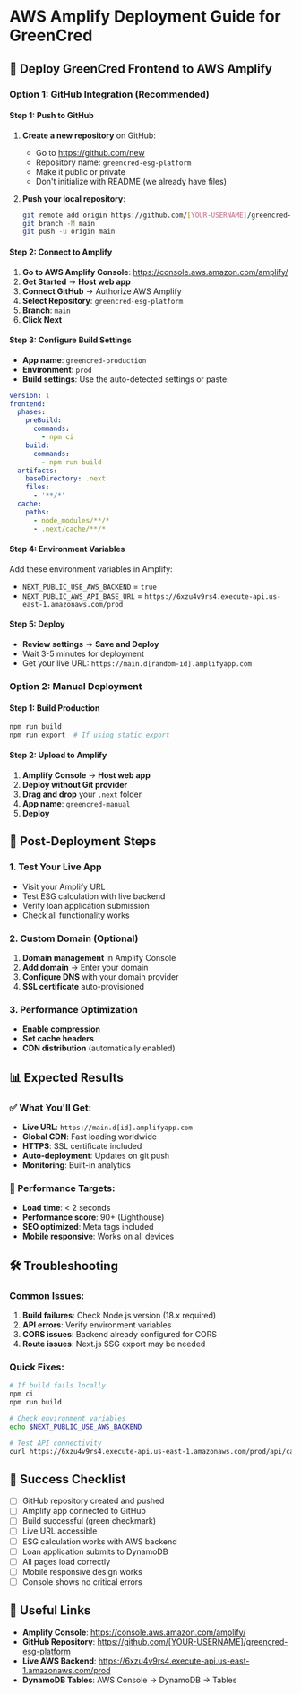 # AWS Amplify Deployment Guide for GreenCred

## 🚀 Deploy GreenCred Frontend to AWS Amplify

### Option 1: GitHub Integration (Recommended)

#### Step 1: Push to GitHub
1. **Create a new repository** on GitHub:
   - Go to https://github.com/new
   - Repository name: `greencred-esg-platform`
   - Make it public or private
   - Don't initialize with README (we already have files)

2. **Push your local repository**:
   ```bash
   git remote add origin https://github.com/[YOUR-USERNAME]/greencred-esg-platform.git
   git branch -M main
   git push -u origin main
   ```

#### Step 2: Connect to Amplify
1. **Go to AWS Amplify Console**: https://console.aws.amazon.com/amplify/
2. **Get Started** → **Host web app**
3. **Connect GitHub** → Authorize AWS Amplify
4. **Select Repository**: `greencred-esg-platform`
5. **Branch**: `main`
6. **Click Next**

#### Step 3: Configure Build Settings
- **App name**: `greencred-production`
- **Environment**: `prod`
- **Build settings**: Use the auto-detected settings or paste:

```yaml
version: 1
frontend:
  phases:
    preBuild:
      commands:
        - npm ci
    build:
      commands:
        - npm run build
  artifacts:
    baseDirectory: .next
    files:
      - '**/*'
  cache:
    paths:
      - node_modules/**/*
      - .next/cache/**/*
```

#### Step 4: Environment Variables
Add these environment variables in Amplify:
- `NEXT_PUBLIC_USE_AWS_BACKEND` = `true`
- `NEXT_PUBLIC_AWS_API_BASE_URL` = `https://6xzu4v9rs4.execute-api.us-east-1.amazonaws.com/prod`

#### Step 5: Deploy
- **Review settings** → **Save and Deploy**
- Wait 3-5 minutes for deployment
- Get your live URL: `https://main.d[random-id].amplifyapp.com`

### Option 2: Manual Deployment

#### Step 1: Build Production
```bash
npm run build
npm run export  # If using static export
```

#### Step 2: Upload to Amplify
1. **Amplify Console** → **Host web app**
2. **Deploy without Git provider**
3. **Drag and drop** your `.next` folder
4. **App name**: `greencred-manual`
5. **Deploy**

## 🔧 Post-Deployment Steps

### 1. Test Your Live App
- Visit your Amplify URL
- Test ESG calculation with live backend
- Verify loan application submission
- Check all functionality works

### 2. Custom Domain (Optional)
1. **Domain management** in Amplify Console
2. **Add domain** → Enter your domain
3. **Configure DNS** with your domain provider
4. **SSL certificate** auto-provisioned

### 3. Performance Optimization
- **Enable compression**
- **Set cache headers**
- **CDN distribution** (automatically enabled)

## 📊 Expected Results

### ✅ What You'll Get:
- **Live URL**: `https://main.d[id].amplifyapp.com`
- **Global CDN**: Fast loading worldwide
- **HTTPS**: SSL certificate included
- **Auto-deployment**: Updates on git push
- **Monitoring**: Built-in analytics

### 🎯 Performance Targets:
- **Load time**: < 2 seconds
- **Performance score**: 90+ (Lighthouse)
- **SEO optimized**: Meta tags included
- **Mobile responsive**: Works on all devices

## 🛠️ Troubleshooting

### Common Issues:
1. **Build failures**: Check Node.js version (18.x required)
2. **API errors**: Verify environment variables
3. **CORS issues**: Backend already configured for CORS
4. **Route issues**: Next.js SSG export may be needed

### Quick Fixes:
```bash
# If build fails locally
npm ci
npm run build

# Check environment variables
echo $NEXT_PUBLIC_USE_AWS_BACKEND

# Test API connectivity
curl https://6xzu4v9rs4.execute-api.us-east-1.amazonaws.com/prod/api/calculate-score
```

## 🎉 Success Checklist
- [ ] GitHub repository created and pushed
- [ ] Amplify app connected to GitHub
- [ ] Build successful (green checkmark)
- [ ] Live URL accessible
- [ ] ESG calculation works with AWS backend
- [ ] Loan application submits to DynamoDB
- [ ] All pages load correctly
- [ ] Mobile responsive design works
- [ ] Console shows no critical errors

## 🔗 Useful Links
- **Amplify Console**: https://console.aws.amazon.com/amplify/
- **GitHub Repository**: https://github.com/[YOUR-USERNAME]/greencred-esg-platform
- **Live AWS Backend**: https://6xzu4v9rs4.execute-api.us-east-1.amazonaws.com/prod
- **DynamoDB Tables**: AWS Console → DynamoDB → Tables